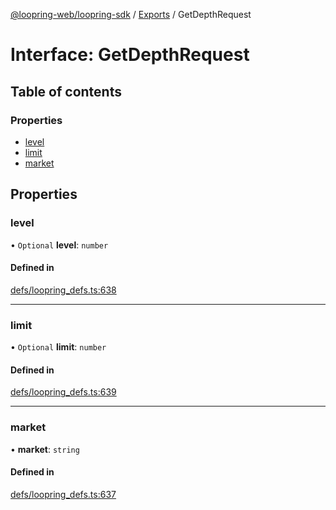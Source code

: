 [@loopring-web/loopring-sdk](../README.md) / [Exports](../modules.md) / GetDepthRequest

# Interface: GetDepthRequest

## Table of contents

### Properties

- [level](GetDepthRequest.md#level)
- [limit](GetDepthRequest.md#limit)
- [market](GetDepthRequest.md#market)

## Properties

### level

• `Optional` **level**: `number`

#### Defined in

[defs/loopring_defs.ts:638](https://github.com/Loopring/loopring_sdk/blob/31d2a2e/src/defs/loopring_defs.ts#L638)

___

### limit

• `Optional` **limit**: `number`

#### Defined in

[defs/loopring_defs.ts:639](https://github.com/Loopring/loopring_sdk/blob/31d2a2e/src/defs/loopring_defs.ts#L639)

___

### market

• **market**: `string`

#### Defined in

[defs/loopring_defs.ts:637](https://github.com/Loopring/loopring_sdk/blob/31d2a2e/src/defs/loopring_defs.ts#L637)
